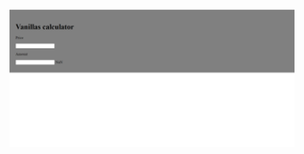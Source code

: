 ![alt text](https://github.com/Stanleynjoroge/Responsivejs/blob/master/Screenshot%202024-01-19%20112234.png)
